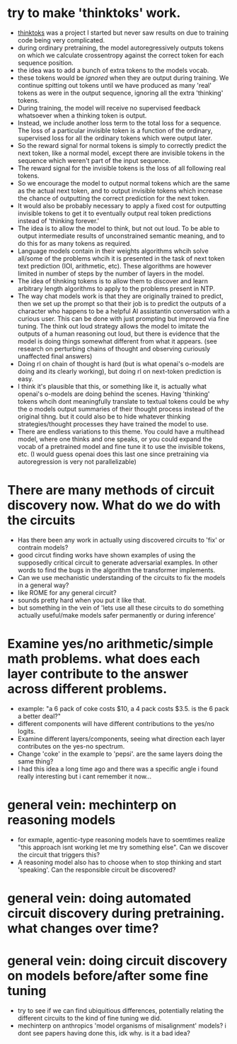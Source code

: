 # try to make 'thinktoks' work.
- [thinktoks](https://githubcom/ekhadley/thinktokens) was a project I started but never saw results on due to training code being very complicated.
- during ordinary pretraining, the model autoregressively outputs tokens on which we calculate crossentropy against the correct token for each sequence position.
- the idea was to add a bunch of extra tokens to the models vocab.
- these tokens would be *ignored* when they are output during training. We continue spitting out tokens until we have produced as many 'real' tokens as were in the output sequence, ignoring all the extra 'thinking' tokens.
- During training, the model will receive no supervised feedback whatsoever when a thinking token is output.
- Instead, we include another loss term to the total loss for a sequence. The loss of a particular invisible token is a function of the ordinary, supervised loss for all the ordinary tokens which were output later.
- So the reward signal for normal tokens is simply to correctly predict the next token, like a normal model, except there are invisible tokens in the sequence which weren't part of the input sequence.
- The reward signal for the invisible tokens is the loss of all following real tokens.
- So we encourage the model to output normal tokens which are the same as the actual next token, and to output invisible tokens which increase the chance of outputting the correct prediction for the next token.
- It would also be probably necessary to apply a fixed cost for outputting invisible tokens to get it to eventually output real token predictions instead of 'thinking forever.'
- The idea is to allow the model to think, but not out loud. To be able to output intermediate results of unconstrained semantic meaning, and to do this for as many tokens as required.
- Language models contain in their weights algorithms whcih solve all/some of the problems whcih it is presented in the task of next token text prediction (IOI, arithmetic, etc). These algorithms are however limited in number of steps by the number of layers in the model.
- The idea of tihnking tokens is to allow them to discover and learn arbitrary length algorithms to apply to the problems present in NTP.
- The way chat models work is that they are originally trained to predict, then we set up the prompt so that their job is to predict the outputs of a character who happens to be a helpful AI assistantin conversation with a curious user. This can be done with just prompting but improved via fine tuning. The think out loud strategy allows the model to imitate the outputs of a human reasoning out loud, but there is evidence that the model is doing things somewhat different from what it appears. (see research on perturbing chains of thought and observing curiously unaffected final answers)
- Doing rl on chain of thought is hard (but is what openai's o-models are doing and its clearly working), but doing rl on next-token prediction is easy.
- I think it's plausible that this, or something like it, is actually what openai's o-models are doing behind the scenes. Having 'thinking' tokens whcih dont meaningfully translate to textual tokens could be why the o models output summaries of their thought process instead of the original tihng. but it could also be to hide whatever thinking strategies/thought processes they have trained the model to use.
- There are endless variations to this theme. You could have a multihead model, where one thinks and one speaks, or you could expand the vocab of a pretrained model and fine tune it to use the invisible tokens, etc. (I would guess openai does this last one since pretraining via autoregression is very not parallelizable)

# There are many methods of circuit discovery now. What do we do with the circuits
- Has there been any work in actually using discovered circuits to 'fix' or contrain models?
- good circut finding works have shown examples of using the supposedly critical circuit to generate adversarial examples. In other words to find the bugs in the algorithm the transformer implements.
- Can we use mechanistic understanding of the circuits to fix the models in a general way?
- like ROME for any general circuit?
- sounds pretty hard when you put it like that.
- but something in the vein of 'lets use all these circuits to do something actually useful/make models safer permanently or during inference'

# Examine yes/no arithmetic/simple math problems. what does each layer contribute to the answer across different problems.
- example: "a 6 pack of coke costs $10, a 4 pack costs $3.5. is the 6 pack a better deal?"
- different components will have different contributions to the yes/no logits.
- Examine different layers/components, seeing what direction each layer contributes on the yes-no spectrum.
- Change 'coke' in the example to 'pepsi'. are the same layers doing the same thing?
- I had this idea a long time ago and there was a specific angle i found really interesting but i cant remember it now...

# general vein: mechinterp on reasoning models
- for exmaple, agentic-type reasoning models have to soemtimes realize "this approach isnt working let me try something else". Can we discover the circuit that triggers this?
- A reasoning model also has to choose when to stop thinking and start 'speaking'. Can the responsible circuit be discovered?   

# general vein: doing automated circuit discovery during pretraining. what changes over time?

# general vein: doing circuit discovery on models before/after some fine tuning
- try to see if we can find ubiquitious differences, potentially relating the different circuits to the kind of fine tuning we did.
- mechinterp on anthropics 'model organisms of misalignment' models? i dont see papers having done this, idk why. is it a bad idea?
